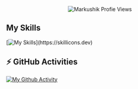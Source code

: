 <p align="center"> <img src="https://komarev.com/ghpvc/?username=Markushik&label=Profile Views&color=orange&style=for-the-badge" alt="Markushik Profie Views" /> </p>

## My Skills
[![My Skills](https://skillicons.dev/icons?i=py,git,github,linux,redis,postgres,docker,)](https://skillicons.dev)



## ⚡ GitHub Activities

[![My Github Activity](https://github-readme-stats.vercel.app/api?username=Markushik&layout=compact&hide_border=true&hide_title=true&count_private=true&include_all_commits=true&show_icons=true&bg_color=00000000&text_color=c3c6ce&icon_color=4e64f7)](https://github.com/Markushik)
